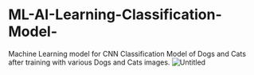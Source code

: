 # ML-AI-Learning-Classification-Model-
Machine Learning model for CNN Classification Model of Dogs and Cats after training with various Dogs and Cats images.
![Untitled](https://github.com/user-attachments/assets/d112f9dc-245e-4667-b426-9d50de3acc80)
